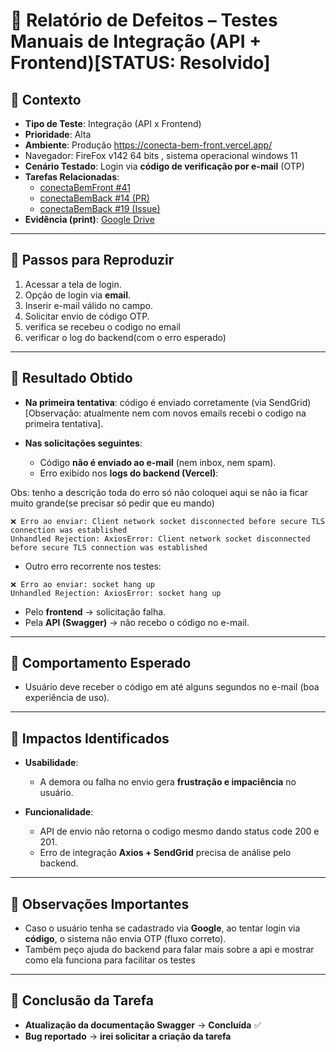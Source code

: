# 🐞 Relatório de Defeitos – Testes Manuais de Integração (API + Frontend)[STATUS: Resolvido]

## 🔹 Contexto

* **Tipo de Teste**: Integração (API x Frontend)
* **Prioridade**: Alta
* **Ambiente**: Produção https://conecta-bem-front.vercel.app/
* Navegador: FireFox v142 64 bits , sistema operacional windows 11
* **Cenário Testado**: Login via **código de verificação por e-mail** (OTP)
* **Tarefas Relacionadas**:
  * [conectaBemFront #41](https://github.com/users/developmentHC/projects/5?pane=issue&itemId=127081614&issue=developmentHC%7CconectaBemFront%7C41)
  * [conectaBemBack #14 (PR)](https://github.com/developmentHC/conectaBemBack/pull/14)
  * [conectaBemBack #19 (Issue)](https://github.com/developmentHC/conectaBemBack/issues/19)
* **Evidência (print)**: [Google Drive](https://drive.google.com/file/d/1LOgIwp3437awHnn_XubfTVG9jIMvvdav/view?usp=sharing)

---

## 🔹 Passos para Reproduzir

1. Acessar a tela de login.
2. Opção de login via **email**.
3. Inserir e-mail válido no campo.
4. Solicitar envio de código OTP.
5. verifica se recebeu o codigo no email
6. verificar o log do backend(com o erro esperado)
   
---

## 🔹 Resultado Obtido

* **Na primeira tentativa**: código é enviado corretamente (via SendGrid)[Observação: atualmente nem com novos emails recebi o codigo na primeira tentativa].
* **Nas solicitações seguintes**:

  * Código **não é enviado ao e-mail** (nem inbox, nem spam).
  * Erro exibido nos **logs do backend (Vercel)**:

Obs: tenho a descrição toda do erro só não coloquei aqui se não ia ficar muito grande(se precisar só pedir que eu mando)
```
❌ Erro ao enviar: Client network socket disconnected before secure TLS connection was established
Unhandled Rejection: AxiosError: Client network socket disconnected before secure TLS connection was established
```

* Outro erro recorrente nos testes:

```
❌ Erro ao enviar: socket hang up
Unhandled Rejection: AxiosError: socket hang up
```

* Pelo **frontend** → solicitação falha.
* Pela **API (Swagger)** → não recebo o código no e-mail.

---

## 🔹 Comportamento Esperado

* Usuário deve receber o código em até alguns segundos no e-mail (boa experiência de uso).

---

## 🔹 Impactos Identificados

* **Usabilidade**:

  * A demora ou falha no envio gera **frustração e impaciência** no usuário.

* **Funcionalidade**:
  * API de envio não retorna o codigo mesmo dando status code 200 e 201.
  * Erro de integração **Axios + SendGrid** precisa de análise pelo backend.

---

## 🔹 Observações Importantes

* Caso o usuário tenha se cadastrado via **Google**, ao tentar login via **código**, o sistema não envia OTP (fluxo correto).
* Também peço ajuda do backend para falar mais sobre a api e mostrar como ela funciona para facilitar os testes

---

## 🔹 Conclusão da Tarefa

* **Atualização da documentação Swagger** → **Concluída** ✅
* **Bug reportado** → **irei solicitar a criação da tarefa** 
